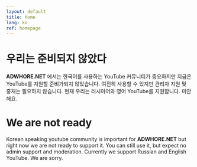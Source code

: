 ```yaml
---
layout: default
title: Home
lang: ko
ref: homepage
---
```

# 우리는 준비되지 않았다
**ADWHORE.NET** 에서는 한국어를 사용하는 YouTube 커뮤니티가 중요하지만 지금은 YouTube를 지원할 준비가되지 않았습니다. 여전히 사용할 수 있지만 관리자 지원 및 중재는 필요하지 않습니다. 현재 우리는 러시아어와 영어 YouTube를 지원합니다. 미안 해요.

# We are not ready
Korean speaking youtube community is important for **ADWHORE.NET** but right now we are not ready to support it. You can still use it, but expect no admin support and moderation. Currently we support Russian and English YouTube. We are sorry.
